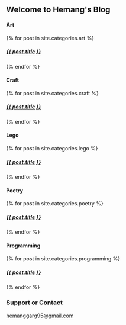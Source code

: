## Welcome to Hemang's Blog

<h4> Art </h4>
  
{% for post in site.categories.art %}
  <h5><a href="{{ post.url }}">{{ post.title }}</a></h5>
{% endfor %}
    
<h4> Craft </h4>
  
{% for post in site.categories.craft %}
  <h5><a href="{{ post.url }}">{{ post.title }}</a></h5>
{% endfor %}

<h4> Lego </h4>
  
{% for post in site.categories.lego %}
  <h5><a href="{{ post.url }}">{{ post.title }}</a></h5>
{% endfor %}

<h4> Poetry </h4>
  
{% for post in site.categories.poetry %}
  <h5><a href="{{ post.url }}">{{ post.title }}</a></h5>
{% endfor %}

<h4> Programming </h4>
  
{% for post in site.categories.programming %}
  <h5><a href="{{ post.url }}">{{ post.title }}</a></h5>
{% endfor %}

### Support or Contact

hemanggarg95@gmail.com
